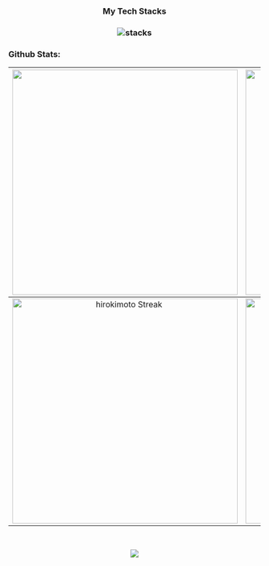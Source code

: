 
<h3 align="center">
My Tech Stacks
</h3>

<h3 align="center">
<img src="https://raw.githubusercontent.com/hirokimoto/hirokimoto/master/assets/stack-hills.png" alt="stacks"/>
</h3>

### Github Stats:

| <img width="450em" src="https://github-profile-trophy.vercel.app/?username=hirokimoto&theme=onestar&row=2&column=4&margin-w=10&margin-h=15&no-bg=true)](https://github.com/ryo-ma/github-profile-trophy"> | <img  width="450em" src="https://github-readme-stats.vercel.app/api/top-langs?username=hirokimoto&show_icons=true&locale=en&layout=compact&theme=vue-dark" alt="Hiroki's Most used lang" /> |
| :-----------------------------------------------------------------------------------------------------------------------------------------------------------------------------------------------------: | :--------------------------------------------------------------------------------------------------------------------------------------------------------------------------------------: |
|                                           <img  width="450em"   src="https://streak-stats.demolab.com?user=hirokimoto&theme=vue-dark" alt="hirokimoto Streak" />                                           |  <img width="450em" align="center" alt="hirokimoto's Github stats"  src="https://github-readme-stats.vercel.app/api?username=hirokimoto&show_icons=true&count_private=true&theme=vue-dark" />   |

<br/>
<p align="center"> <img src="https://quotes-github-readme.vercel.app/api?type=horizontal&theme=dark&quote=To%20know,%20is%20to%20know%20that%20you%20know%20nothing.%20Nothing%20but%20the%20art%20of%20self-ignorance.&author=He%20who%20embraced%20his%20own%20ignorance" /> </p>
